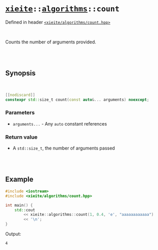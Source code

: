 # [`xieite`](../../README.md)`::`[`algorithms`](../../docs/algorithms.md)`::count`
Defined in header [`<xieite/algorithms/count.hpp>`](../../include/xieite/algorithms/count.hpp)

<br/>

Counts the number of arguments provided.

<br/><br/>

## Synopsis

<br/>

```cpp
[[nodiscard]]
constexpr std::size_t count(const auto&... arguments) noexcept;
```
### Parameters
- `arguments...` - Any `auto` constant references
### Return value
- A `std::size_t`, the number of arguments passed

<br/><br/>

## Example
```cpp
#include <iostream>
#include <xieite/algorithms/count.hpp>

int main() {
	std::cout
		<< xieite::algorithms::count(1, 0.4, 'e', "aaaaaaaaaaaa")
		<< '\n';
}
```
Output:
```
4
```

